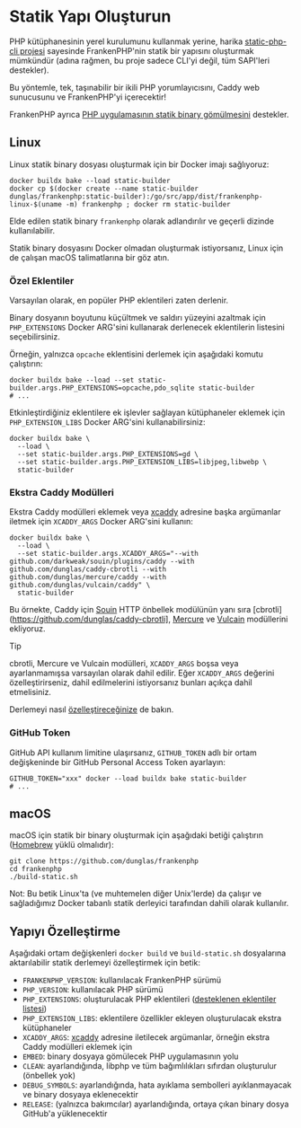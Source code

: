 # Statik Yapı Oluşturun

PHP kütüphanesinin yerel kurulumunu kullanmak yerine,
harika [static-php-cli projesi](https://github.com/crazywhalecc/static-php-cli) sayesinde FrankenPHP'nin statik bir yapısını oluşturmak mümkündür (adına rağmen, bu proje sadece CLI'yi değil, tüm SAPI'leri destekler).

Bu yöntemle, tek, taşınabilir bir ikili PHP yorumlayıcısını, Caddy web sunucusunu ve FrankenPHP'yi içerecektir!

FrankenPHP ayrıca [PHP uygulamasının statik binary gömülmesini](embed.md) destekler.

## Linux

Linux statik binary dosyası oluşturmak için bir Docker imajı sağlıyoruz:

```console
docker buildx bake --load static-builder
docker cp $(docker create --name static-builder dunglas/frankenphp:static-builder):/go/src/app/dist/frankenphp-linux-$(uname -m) frankenphp ; docker rm static-builder
```

Elde edilen statik binary `frankenphp` olarak adlandırılır ve geçerli dizinde kullanılabilir.

Statik binary dosyasını Docker olmadan oluşturmak istiyorsanız, Linux için de çalışan macOS talimatlarına bir göz atın.

### Özel Eklentiler

Varsayılan olarak, en popüler PHP eklentileri zaten derlenir.

Binary dosyanın boyutunu küçültmek ve saldırı yüzeyini azaltmak için `PHP_EXTENSIONS` Docker ARG'sini kullanarak derlenecek eklentilerin listesini seçebilirsiniz.

Örneğin, yalnızca `opcache` eklentisini derlemek için aşağıdaki komutu çalıştırın:

```console
docker buildx bake --load --set static-builder.args.PHP_EXTENSIONS=opcache,pdo_sqlite static-builder
# ...
```

Etkinleştirdiğiniz eklentilere ek işlevler sağlayan kütüphaneler eklemek için `PHP_EXTENSION_LIBS` Docker ARG'sini kullanabilirsiniz:

```console
docker buildx bake \
  --load \
  --set static-builder.args.PHP_EXTENSIONS=gd \
  --set static-builder.args.PHP_EXTENSION_LIBS=libjpeg,libwebp \
  static-builder
```

### Ekstra Caddy Modülleri

Ekstra Caddy modülleri eklemek veya [xcaddy](https://github.com/caddyserver/xcaddy) adresine başka argümanlar iletmek için `XCADDY_ARGS` Docker ARG'sini kullanın:

```console
docker buildx bake \
  --load \
  --set static-builder.args.XCADDY_ARGS="--with github.com/darkweak/souin/plugins/caddy --with github.com/dunglas/caddy-cbrotli --with github.com/dunglas/mercure/caddy --with github.com/dunglas/vulcain/caddy" \
  static-builder
```

Bu örnekte, Caddy için [Souin](https://souin.io) HTTP önbellek modülünün yanı sıra [cbrotli](https://github.com/dunglas/caddy-cbrotli], [Mercure](https://mercure.rocks) ve [Vulcain](https://vulcain.rocks) modüllerini ekliyoruz.

> [!TIP]
>
> cbrotli, Mercure ve Vulcain modülleri, `XCADDY_ARGS` boşsa veya ayarlanmamışsa varsayılan olarak dahil edilir.
> Eğer `XCADDY_ARGS` değerini özelleştirirseniz, dahil edilmelerini istiyorsanız bunları açıkça dahil etmelisiniz.

Derlemeyi nasıl [özelleştireceğinize](#yapıyı-özelleştirme) de bakın.

### GitHub Token

GitHub API kullanım limitine ulaşırsanız, `GITHUB_TOKEN` adlı bir ortam değişkeninde bir GitHub Personal Access Token ayarlayın:

```console
GITHUB_TOKEN="xxx" docker --load buildx bake static-builder
# ...
```

## macOS

macOS için statik bir binary oluşturmak için aşağıdaki betiği çalıştırın ([Homebrew](https://brew.sh/) yüklü olmalıdır):

```console
git clone https://github.com/dunglas/frankenphp
cd frankenphp
./build-static.sh
```

Not: Bu betik Linux'ta (ve muhtemelen diğer Unix'lerde) da çalışır ve sağladığımız Docker tabanlı statik derleyici tarafından dahili olarak kullanılır.

## Yapıyı Özelleştirme

Aşağıdaki ortam değişkenleri `docker build` ve `build-static.sh` dosyalarına aktarılabilir
statik derlemeyi özelleştirmek için betik:

* `FRANKENPHP_VERSION`: kullanılacak FrankenPHP sürümü
* `PHP_VERSION`: kullanılacak PHP sürümü
* `PHP_EXTENSIONS`: oluşturulacak PHP eklentileri ([desteklenen eklentiler listesi](https://static-php.dev/en/guide/extensions.html))
* `PHP_EXTENSION_LIBS`: eklentilere özellikler ekleyen oluşturulacak ekstra kütüphaneler
* `XCADDY_ARGS`: [xcaddy](https://github.com/caddyserver/xcaddy) adresine iletilecek argümanlar, örneğin ekstra Caddy modülleri eklemek için
* `EMBED`: binary dosyaya gömülecek PHP uygulamasının yolu
* `CLEAN`: ayarlandığında, libphp ve tüm bağımlılıkları sıfırdan oluşturulur (önbellek yok)
* `DEBUG_SYMBOLS`: ayarlandığında, hata ayıklama sembolleri ayıklanmayacak ve binary dosyaya eklenecektir
* `RELEASE`: (yalnızca bakımcılar) ayarlandığında, ortaya çıkan binary dosya GitHub'a yüklenecektir
